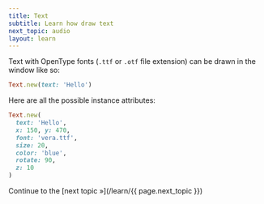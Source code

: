 ```yaml
---
title: Text
subtitle: Learn how draw text
next_topic: audio
layout: learn
---
```


Text with OpenType fonts (`.ttf` or `.otf` file extension) can be drawn in the window like so:

```ruby
Text.new(text: 'Hello')
```

Here are all the possible instance attributes:

```ruby
Text.new(
  text: 'Hello',
  x: 150, y: 470,
  font: 'vera.ttf',
  size: 20,
  color: 'blue',
  rotate: 90,
  z: 10
)
```

Continue to the [next topic »](/learn/{{ page.next_topic }})
